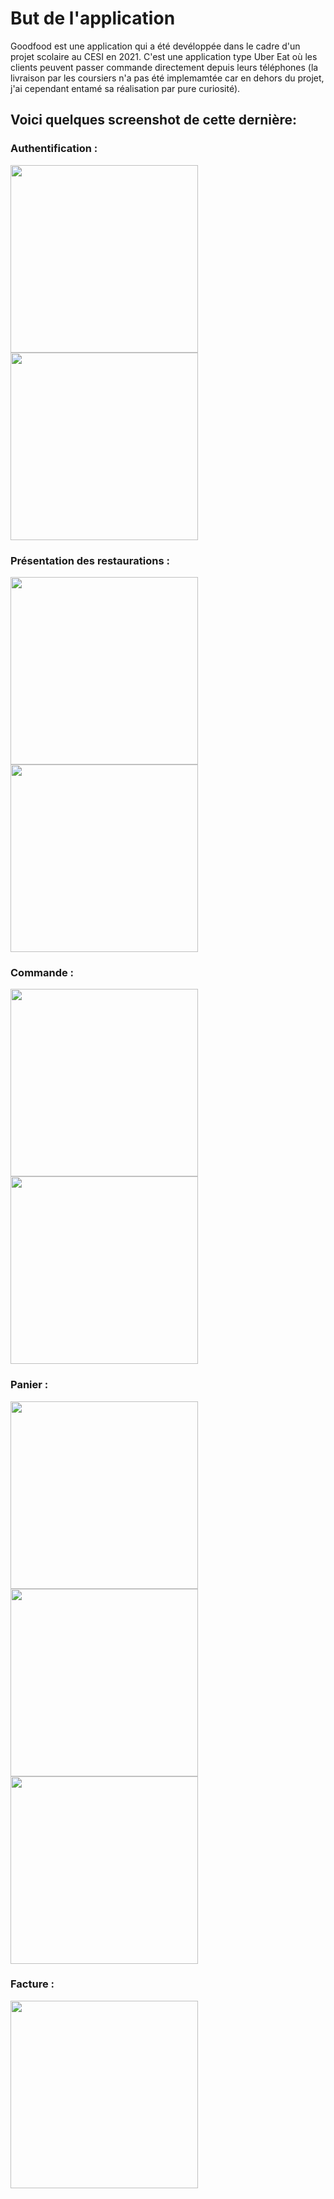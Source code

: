 # But de l'application

Goodfood est une application qui a été devéloppée dans le cadre d'un projet scolaire au CESI en 2021. C'est une application type Uber Eat où les clients peuvent passer commande directement depuis leurs téléphones (la livraison par les coursiers n'a pas été implemamtée car en dehors du projet, j'ai cependant entamé sa réalisation par pure curiosité).

## Voici quelques screenshot de cette dernière:

### Authentification :
<p float="left">
  <img src="./pictures/1.png" width="300" />
  <img src="./pictures/2.png" width="300" /> 
</p>

### Présentation des restaurations :
<p float="left">
  <img src="./pictures/3.png" width="300" />
  <img src="./pictures/4.png" width="300" />
</p>

### Commande :
<p float="left">
  <img src="./pictures/5.png" width="300" />
  <img src="./pictures/6.png" width="300" /> 
</p>

### Panier :
<p float="left">
  <img src="./pictures/7.png" width="300" /> 
  <img src="./pictures/8.png" width="300" />
  <img src="./pictures/9.png" width="300" />
</p>

### Facture :
<p float="left">
  <img src="./pictures/10.png" width="300" /> 
</p>